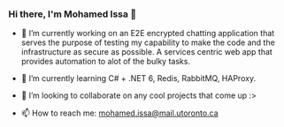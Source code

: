 ### Hi there, I'm Mohamed Issa 👋


- 🔭 I’m currently working on an E2E encrypted chatting application that serves the purpose of testing my capability to make the code and the infrastructure as secure as possible. A services centric web app that provides automation to alot of the bulky tasks. 
    



- 🌱 I’m currently learning C# + .NET 6, Redis, RabbitMQ, HAProxy. 
- 👯 I’m looking to collaborate on any cool projects that come up :>
- 📫 How to reach me: mohamed.issa@mail.utoronto.ca

